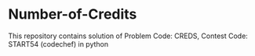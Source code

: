 # Number-of-Credits
This repository contains solution of Problem Code: CREDS, Contest Code: START54 (codechef) in python

